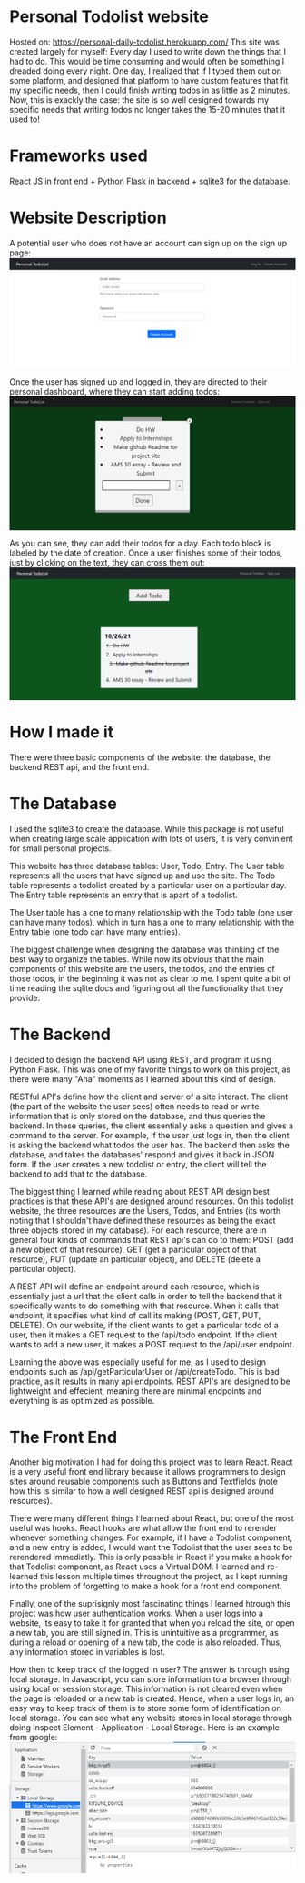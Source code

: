 # Personal Todolist website
Hosted on: https://personal-daily-todolist.herokuapp.com/
This site was created largely for myself: Every day I used to write down the things that I had to do. This would be time consuming and would often be something I dreaded doing every night. One day, I realized that if I typed them out on some platform, and designed that platform to have custom features that fit my specific needs, then I could finish writing todos in as little as 2 minutes. Now, this is exackly the case: the site is so well designed towards my specific needs that writing todos no longer takes the 15-20 minutes that it used to!

# Frameworks used
React JS in front end + Python Flask in backend + sqlite3 for the database.

# Website Description
A potential user who does not have an account can sign up on the sign up page: <img src="images/CreateAccount.PNG" style="display: block; margin: auto;" />

Once the user has signed up and logged in, they are directed to their personal dashboard, where they can start adding todos: <img src="images/AddTodo.PNG" style="display: block; margin: auto;" />

As you can see, they can add their todos for a day. Each todo block is labeled by the date of creation. Once a user finishes some of their todos, just by clicking on the text, they can cross them out: <img src="images/Todolist2.PNG" style="display: block; margin: auto;" />

# How I made it
There were three basic components of the website: the database, the backend REST api, and the front end.

# The Database
I used the sqlite3 to create the database. While this package is not useful when creating large scale application with lots of users, it is very convinient for small personal projects.

This website has three database tables: User, Todo, Entry. The User table represents all the users that have signed up and use the site. The Todo table represents a todolist created by a particular user on a particular day. The Entry table represents an entry that is apart of a todolist. 

The User table has a one to many relationship with the Todo table (one user can have many todos), which in turn has a one to many relationship with the Entry table (one todo can have many entries).

The biggest challenge when designing the database was thinking of the best way to organize the tables. While now its obvious that the main components of this website are the users, the todos, and the entries of those todos, in the beginning it was not as clear to me. I spent quite a bit of time reading the sqlite docs and figuring out all the functionality that they provide. 

# The Backend
I decided to design the backend API using REST, and program it using Python Flask. This was one of my favorite things to work on this project, as there were many "Aha" moments as I learned about this kind of design. 

RESTful API's define how the client and server of a site interact. The client (the part of the website the user sees) often needs to read or write information that is only stored on the database, and thus queries the backend. In these queries, the client essentially asks a question and gives a command to the server. For example, if the user just logs in, then the client is asking the backend what todos the user has. The backend then asks the database, and takes the databases' respond and gives it back in JSON form. If the user creates a new todolist or entry, the client will tell the backend to add that to the database. 

The biggest thing I learned while reading about REST API design best practices is that these API's are designed around resources. On this todolist website, the three resources are the Users, Todos, and Entries (its worth noting that I shouldn't have defined these resources as being the exact three objects stored in my database). For each resource, there are in general four kinds of commands that REST api's can do to them: POST (add a new object of that resource), GET (get a particular object of that resource), PUT (update an particular object), and DELETE (delete a particular object). 

A REST API will define an endpoint around each resource, which is essentially just a url that the client calls in order to tell the backend that it specifically wants to do something with that resource. When it calls that endpoint, it specifies what kind of call its making (POST, GET, PUT, DELETE). On our website, if the client wants to get a particular todo of a user, then it makes a GET request to the /api/todo endpoint. If the client wants to add a new user, it makes a POST request to the /api/user endpoint.

Learning the above was especially useful for me, as I used to design endpoints such as /api/getParticularUser or /api/createTodo. This is bad practice, as it results in many api endpoints. REST API's are designed to be lightweight and effecient, meaning there are minimal endpoints and everything is as optimized as possible.

# The Front End
Another big motivation I had for doing this project was to learn React. React is a very useful front end library because it allows programmers to design sites around reusable components such as Buttons and Textfields (note how this is similar to how a well designed REST api is designed around resources). 

There were many different things I learned about React, but one of the most useful was hooks. React hooks are what allow the front end to rerender whenever something changes. For example, if I have a Todolist component, and a new entry is added, I would want the Todolist that the user sees to be rerendered immediatly. This is only possible in React if you make a hook for that Todolist component, as React uses a Virtual DOM. I learned and re-learned this lesson multiple times throughout the project, as I kept running into the problem of forgetting to make a hook for a front end component. 

Finally, one of the suprisignly most fascinating things I learned htrough this project was how user authentication works. When a user logs into a website, its easy to take it for granted that when you reload the site, or open a new tab, you are still signed in. This is unintuitive as a programmer, as during a reload or opening of a new tab, the code is also reloaded. Thus, any information stored in variables is lost. 

How then to keep track of the logged in user? The answer is through using local storage. In Javascript, you can store information to a browser through using local or session storage. This information is not cleared even when the page is reloaded or a new tab is created. Hence, when a user logs in, an easy way to keep track of them is to store some form of identification on local storage. You can see what any website stores in local storage through doing Inspect Element - Application - Local Storage. Here is an example from google: <img src="images/LocalStorage.PNG" style="display: block; margin: auto;" />
